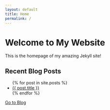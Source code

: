 ```yaml
---
layout: default
title: Home
permalink: /
---
```


<h1>Welcome to My Website</h1>
<p>This is the homepage of my amazing Jekyll site!</p>

<h2>Recent Blog Posts</h2>
<ul>
  {% for post in site.posts %}
    <li><a href="{{ post.url }}">{{ post.title }}</a></li>
  {% endfor %}
</ul>


<p><a href="/blog/">Go to Blog</a></p>
